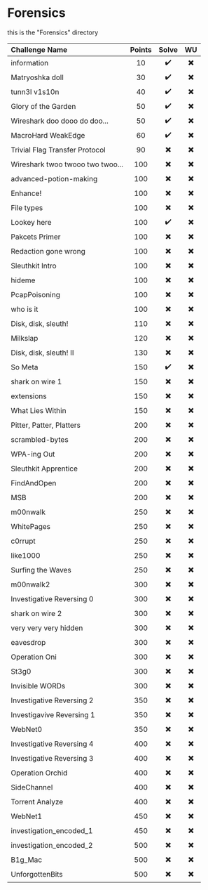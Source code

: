 # Forensics
this is the "Forensics" directory

| Challenge Name | Points | Solve | WU |
|:----------|:----------:|:----------:|:----------:|
| information | 10 | ✔️ | ✖️ |
| Matryoshka doll | 30 | ✔️ | ✖️ |
| tunn3l v1s10n | 40 | ✔️ | ✖️ |
| Glory of the Garden | 50 | ✔️ | ✖️ |
| Wireshark doo dooo do doo... | 50 | ✔️ | ✖️ |
| MacroHard WeakEdge | 60 | ✔️ | ✖️ |
| Trivial Flag Transfer Protocol | 90 | ✖️ | ✖️ |
| Wireshark twoo twooo two twoo... | 100 | ✖️ | ✖️ |
| advanced-potion-making | 100 | ✖️ | ✖️ |
| Enhance! | 100 | ✖️ | ✖️ |
| File types | 100 | ✖️ | ✖️ |
| Lookey here | 100 | ✔️ | ✖️ |
| Pakcets Primer | 100 | ✖️ | ✖️ |
| Redaction gone wrong | 100 | ✖️ | ✖️ |
| Sleuthkit Intro | 100 | ✖️ | ✖️ |
| hideme | 100 | ✖️ | ✖️ |
| PcapPoisoning | 100 | ✖️ | ✖️ |
| who is it | 100 | ✖️ | ✖️ |
| Disk, disk, sleuth! | 110 | ✖️ | ✖️ |
| Milkslap | 120 | ✖️ | ✖️ |
| Disk, disk, sleuth! II | 130 | ✖️ | ✖️ |
| So Meta | 150 | ✔️ | ✖️ |
| shark on wire 1 | 150 | ✖️ | ✖️ |
| extensions | 150 | ✖️ | ✖️ |
| What Lies Within | 150 | ✖️ | ✖️ |
| Pitter, Patter, Platters | 200 | ✖️ | ✖️ |
| scrambled-bytes | 200 | ✖️ | ✖️ |
| WPA-ing Out | 200 | ✖️ | ✖️ |
| Sleuthkit Apprentice | 200 | ✖️ | ✖️ |
| FindAndOpen | 200 | ✖️ | ✖️ |
| MSB | 200 | ✖️ | ✖️ |
| m00nwalk | 250 | ✖️ | ✖️ |
| WhitePages | 250 | ✖️ | ✖️ |
| c0rrupt | 250 | ✖️ | ✖️ |
| like1000 | 250 | ✖️ | ✖️ |
| Surfing the Waves | 250 | ✖️ | ✖️ |
| m00nwalk2 | 300 | ✖️ | ✖️ |
| Investigative Reversing 0 | 300 | ✖️ | ✖️ |
| shark on wire 2 | 300 | ✖️ | ✖️ |
| very very very hidden | 300 | ✖️ | ✖️ |
| eavesdrop | 300 | ✖️ | ✖️ |
| Operation Oni | 300 | ✖️ | ✖️ |
| St3g0 | 300 | ✖️ | ✖️ |
| Invisible WORDs | 300 | ✖️ | ✖️ |
| Investigative Reversing 2 | 350 | ✖️ | ✖️ |
| Investigavive Reversing 1 | 350 | ✖️ | ✖️ |
| WebNet0 | 350 | ✖️ | ✖️ |
| Investigative Reversing 4 | 400 | ✖️ | ✖️ |
| Investigative Reversing 3 | 400 | ✖️ | ✖️ |
| Operation Orchid | 400 | ✖️ | ✖️ |
| SideChannel | 400 | ✖️ | ✖️ |
| Torrent Analyze | 400 | ✖️ | ✖️ |
| WebNet1 | 450 | ✖️ | ✖️ |
| investigation_encoded_1 | 450 | ✖️ | ✖️ |
| investigation_encoded_2 | 500 | ✖️ | ✖️ |
| B1g_Mac | 500 | ✖️ | ✖️ |
| UnforgottenBits | 500 | ✖️ | ✖️ |

